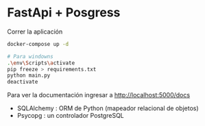 # FastApi + Posgress

Correr la aplicación

```sh
docker-compose up -d

# Para windowns
.\env\Scripts\activate
pip freeze > requirements.txt
python main.py
deactivate
```
Para ver la documentación ingresar a  [http://localhost:5000/docs](http://localhost:5000/docs)

- SQLAlchemy : ORM de Python (mapeador relacional de objetos)
- Psycopg : un controlador PostgreSQL